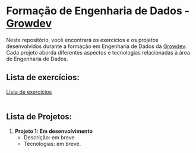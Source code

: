 # Formação de Engenharia de Dados - [Growdev](https://www.growdev.com.br/)

Neste repositório, você encontrará os exercícios e os projetos desenvolvidos durante a formação em Engenharia de Dados da [Growdev](https://campanha.growdev.com.br/formacaoengdedados). Cada projeto aborda diferentes aspectos e tecnologias relacionadas à área de Engenharia de Dados.

## Lista de exercícios:
<a href="https://github.com/LLR798/formacao_engenheira_de_dados_growdev/blob/main/exercicios/">
  Lista de exercícios
</a>

<br>
<br>

## Lista de Projetos:

1. **Projeto 1: Em desenvolvimento**
   - Descrição: em breve
   - Tecnologias: em breve.


